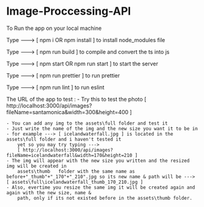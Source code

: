 # Image-Proccessing-API

To Run the app on your local machine

Type ---> [ npm i OR npm install ] to install node_modules file

Type ---> [ npm run build ] to compile and convert the ts into js

Type ---> [ npm start OR npm run start ] to start the server

Type ---> [ npm run prettier ] to run prettier

Type ---> [ npm run lint ] to run eslint

The URL of the app to test :
    - Try this to test the photo
    [ http://localhost:3000/api/images?fileName=santamonica&width=300&height=400 ]
    
    - You can add any img to the assets\full folder and test it
    - Just write the name of the img and the new size you want it to be in
    - for example ---> [ icelandwaterfall.jpg ] is located in the assets\full folder and i haven't tested it 
        yet so you may try typing --->
        [ http://localhost:3000/api/images?fileName=icelandwaterfall&width=170&height=210 ]
    - The img will appear with the new size you written and the resized img will be created in 
        assets\thumb   folder with the same name as before+"_thumb"+"_170"+"_210".jpg so its new name & path will be ---> [ assets\full\icelandwaterfall_thumb_170_210.jpg ]
    - Also, evertime you resize the same img it will be created again and again with the new size, name & 
        path, only if its not existed before in the assets\thumb folder.
    



